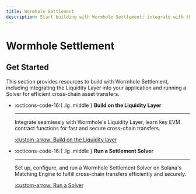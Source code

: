 ```yaml
---
title: Wormhole Settlement
description: Start building with Wormhole Settlement; integrate with the Liquidity Layer and set up Solvers to enable seamless cross-chain asset transfers.
---
```


# Wormhole Settlement

## Get Started

This section provides resources to build with Wormhole Settlement, including integrating the Liquidity Layer into your application and running a Solver for efficient cross-chain asset transfers.

<div class="grid cards" markdown>

-   :octicons-code-16:{ .lg .middle } **Build on the Liquidity Layer**

    ---

    Integrate seamlessly with Wormhole's Liquidity Layer, learn key EVM contract functions for fast and secure cross-chain transfers.

    [:custom-arrow: Build on the Liquidity layer](/docs/build/transfers/settlement/liquidity-layer/)

-   :octicons-code-16:{ .lg .middle } **Run a Settlement Solver**

    ---

    Set up, configure, and run a Wormhole Settlement Solver on Solana's Matching Engine to fulfill cross-chain transfers efficiently and securely.

    [:custom-arrow: Run a Solver](/docs/build/transfers/settlement/solver/)

</div>